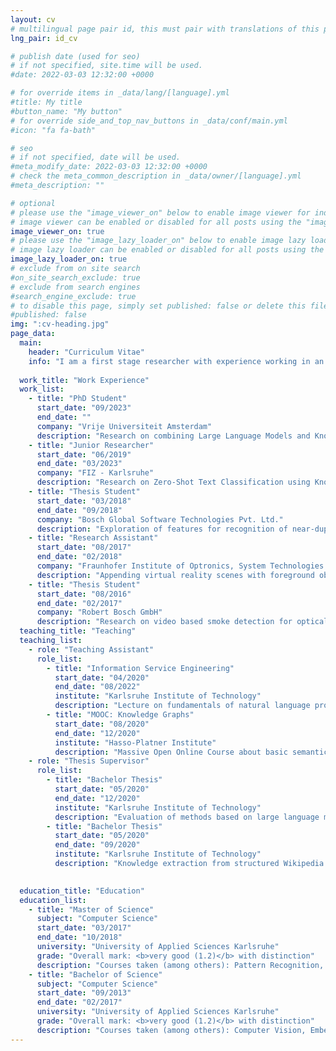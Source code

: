 ```yaml
---
layout: cv
# multilingual page pair id, this must pair with translations of this page. (This name must be unique)
lng_pair: id_cv

# publish date (used for seo)
# if not specified, site.time will be used.
#date: 2022-03-03 12:32:00 +0000

# for override items in _data/lang/[language].yml
#title: My title
#button_name: "My button"
# for override side_and_top_nav_buttons in _data/conf/main.yml
#icon: "fa fa-bath"

# seo
# if not specified, date will be used.
#meta_modify_date: 2022-03-03 12:32:00 +0000
# check the meta_common_description in _data/owner/[language].yml
#meta_description: ""

# optional
# please use the "image_viewer_on" below to enable image viewer for individual pages or posts (_posts/ or [language]/_posts folders).
# image viewer can be enabled or disabled for all posts using the "image_viewer_posts: true" setting in _data/conf/main.yml.
image_viewer_on: true
# please use the "image_lazy_loader_on" below to enable image lazy loader for individual pages or posts (_posts/ or [language]/_posts folders).
# image lazy loader can be enabled or disabled for all posts using the "image_lazy_loader_posts: true" setting in _data/conf/main.yml.
image_lazy_loader_on: true
# exclude from on site search
#on_site_search_exclude: true
# exclude from search engines
#search_engine_exclude: true
# to disable this page, simply set published: false or delete this file
#published: false
img: ":cv-heading.jpg"
page_data:
  main:
    header: "Curriculum Vitae"
    info: "I am a first stage researcher with experience working in an international, heterogeneous, interdisciplinary research group. I conducted independent research on Natural Language Understanding and managed research projects on research data management. My research areas include Knowledge Graphs and Machine Learning with a focus on Zero-Shot Learning."
      
  work_title: "Work Experience"
  work_list:
    - title: "PhD Student"
      start_date: "09/2023"
      end_date: ""
      company: "Vrije Universiteit Amsterdam"
      description: "Research on combining Large Language Models and Knowledge Graphs."
    - title: "Junior Researcher"
      start_date: "06/2019"
      end_date: "03/2023"
      company: "FIZ - Karlsruhe"
      description: "Research on Zero-Shot Text Classification using Knowledge Graphs as auxiliary information as well as development of ontologies and Knowledge Graphs for research data management."
    - title: "Thesis Student"
      start_date: "03/2018"
      end_date: "09/2018"
      company: "Bosch Global Software Technologies Pvt. Ltd."
      description: "Exploration of features for recognition of near-duplicate reports based on distributional semantics and transfer learning."
    - title: "Research Assistant"
      start_date: "08/2017"
      end_date: "02/2018"
      company: "Fraunhofer Institute of Optronics, System Technologies and Image Exploitation IOSB"
      description: "Appending virtual reality scenes with foreground objects of an IP camera."
    - title: "Thesis Student"
      start_date: "08/2016"
      end_date: "02/2017"
      company: "Robert Bosch GmbH"
      description: "Research on video based smoke detection for optical thin smoke."
  teaching_title: "Teaching"
  teaching_list: 
    - role: "Teaching Assistant"
      role_list: 
        - title: "Information Service Engineering"
          start_date: "04/2020"
          end_date: "08/2022"
          institute: "Karlsruhe Institute of Technology"
          description: "Lecture on fundamentals of natural language processing, knowledge mining, linked data engineering and information retrieval."
        - title: "MOOC: Knowledge Graphs"
          start_date: "08/2020"
          end_date: "12/2020"
          institute: "Hasso-Platner Institute"
          description: "Massive Open Online Course about basic semantic technologies including symbolic AI, knowledge representation with RDF, OWL and querying knowledge graphs via SPARQL."
    - role: "Thesis Supervisor"
      role_list:
        - title: "Bachelor Thesis"
          start_date: "05/2020"
          end_date: "12/2020"
          institute: "Karlsruhe Institute of Technology"
          description: "Evaluation of methods based on large language models for fine-grained text classification."
        - title: "Bachelor Thesis"
          start_date: "05/2020"
          end_date: "09/2020"
          institute: "Karlsruhe Institute of Technology"
          description: "Knowledge extraction from structured Wikipedia list pages using regular expressions."
     

  education_title: "Education"
  education_list:
    - title: "Master of Science"
      subject: "Computer Science"
      start_date: "03/2017"
      end_date: "10/2018"
      university: "University of Applied Sciences Karlsruhe"
      grade: "Overall mark: <b>very good (1.2)</b> with distinction"
      description: "Courses taken (among others): Pattern Recognition, Unsupervised Learning, Photogrammetry"
    - title: "Bachelor of Science"
      subject: "Computer Science"
      start_date: "09/2013"
      end_date: "02/2017"
      university: "University of Applied Sciences Karlsruhe"
      grade: "Overall mark: <b>very good (1.2)</b> with distinction"
      description: "Courses taken (among others): Computer Vision, Embedded Systems, Robotics"
---
```

